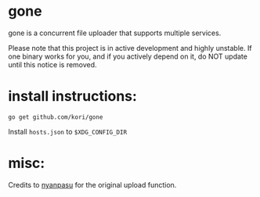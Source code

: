 # gone
gone is a concurrent file uploader that supports multiple services.

Please note that this project is in active development and highly unstable. If one binary works for you, and if you actively depend on it, do NOT update until this notice is removed.

# install instructions:

`go get github.com/kori/gone`

Install `hosts.json` to `$XDG_CONFIG_DIR`

# misc:
Credits to [nyanpasu](https://github.com/nyanpasu) for the original upload
function.
